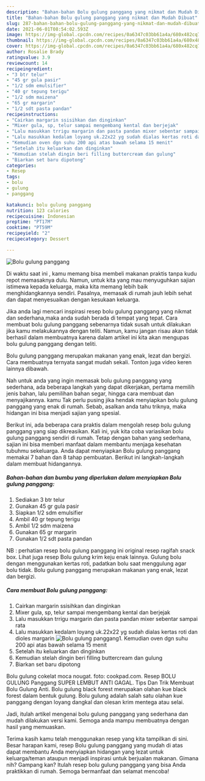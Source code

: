 ```yaml
---
description: "Bahan-bahan Bolu gulung panggang yang nikmat dan Mudah Dibuat"
title: "Bahan-bahan Bolu gulung panggang yang nikmat dan Mudah Dibuat"
slug: 287-bahan-bahan-bolu-gulung-panggang-yang-nikmat-dan-mudah-dibuat
date: 2021-06-01T08:54:02.593Z
image: https://img-global.cpcdn.com/recipes/0a6347c03bb61a4a/680x482cq70/bolu-gulung-panggang-foto-resep-utama.jpg
thumbnail: https://img-global.cpcdn.com/recipes/0a6347c03bb61a4a/680x482cq70/bolu-gulung-panggang-foto-resep-utama.jpg
cover: https://img-global.cpcdn.com/recipes/0a6347c03bb61a4a/680x482cq70/bolu-gulung-panggang-foto-resep-utama.jpg
author: Rosalie Brady
ratingvalue: 3.9
reviewcount: 14
recipeingredient:
- "3 btr telur"
- "45 gr gula pasir"
- "1/2 sdm emulsifier"
- "40 gr tepung terigu"
- "1/2 sdm maizena"
- "65 gr margarin"
- "1/2 sdt pasta pandan"
recipeinstructions:
- "Cairkan margarin ssisihkan dan dinginkan"
- "Mixer gula, sp, telur sampai mengembang kental dan berjejak"
- "Lalu masukkan trrigu margarin dan pasta pandan mixer sebentar sampai rata"
- "Lalu masukkan kedalam loyang uk.22x22 yg sudah dialas kertas roti dan dioles margarin"
- "Kemudian oven dgn suhu 200 api atas bawah selama 15 menit"
- "Setelah itu keluarkan dan dinginkan"
- "Kemudian stelah dingin beri filling buttercream dan gulung"
- "Biarkan set baru dipotong"
categories:
- Resep
tags:
- bolu
- gulung
- panggang

katakunci: bolu gulung panggang 
nutrition: 123 calories
recipecuisine: Indonesian
preptime: "PT17M"
cooktime: "PT59M"
recipeyield: "2"
recipecategory: Dessert

---
```



![Bolu gulung panggang](https://img-global.cpcdn.com/recipes/0a6347c03bb61a4a/680x482cq70/bolu-gulung-panggang-foto-resep-utama.jpg)

Di waktu  saat ini , kamu memang bisa membeli makanan praktis tanpa kudu repot memasaknya dulu. Namun, untuk kita yang mau menyuguhkan sajian istimewa kepada keluarga, maka kita memang lebih baik menghidangkannya sendiri. Pasalnya, memasak di rumah jauh lebih sehat dan dapat menyesuaikan dengan kesukaan keluarga.

Jika anda lagi mencari inspirasi resep bolu gulung panggang yang nikmat dan sederhana,maka anda sudah berada di tempat yang tepat. Cara membuat bolu gulung panggang  sebenarnya tidak susah untuk dilakukan jika kamu melakukannya dengan teliti. Namun, kamu jangan risau akan tidak berhasil dalam membuatnya 
karena dalam artikel ini kita akan mengupas bolu gulung panggang dengan teliti.  

Bolu gulung panggang merupakan makanan yang enak, lezat dan bergizi. Cara membuatnya ternyata sangat mudah sekali. Tonton juga video keren lainnya dibawah.

Nah untuk anda yang ingin memasak bolu gulung panggang yang sederhana, ada beberapa langkah yang dapat dikerjakan, pertama memilih jenis bahan, lalu pemilihan bahan segar, hingga cara membuat dan menyajikannya. kamu Tak perlu pusing jika hendak menyiapkan bolu gulung panggang yang enak di rumah. Sebab, asalkan anda  tahu triknya, maka hidangan ini bisa menjadi sajian yang spesial.

Berikut ini, ada beberapa cara praktis  dalam mengolah resep bolu gulung panggang yang siap dikreasikan. Kali ini, yuk kita coba variasikan bolu gulung panggang sendiri di rumah. Tetap dengan bahan yang sederhana, sajian ini bisa memberi manfaat dalam membantu menjaga kesehatan tubuhmu sekeluarga. Anda dapat menyiapkan Bolu gulung panggang memakai 7 bahan dan 8 tahap pembuatan. Berikut ini langkah-langkah dalam membuat hidangannya.

<!--inarticleads1-->

##### Bahan-bahan dan bumbu yang diperlukan dalam menyiapkan Bolu gulung panggang:

1. Sediakan 3 btr telur
1. Gunakan 45 gr gula pasir
1. Siapkan 1/2 sdm emulsifier
1. Ambil 40 gr tepung terigu
1. Ambil 1/2 sdm maizena
1. Gunakan 65 gr margarin
1. Gunakan 1/2 sdt pasta pandan


NB : perhatian resep bolu gulung panggang ini original resep ragifah snack box. Lihat juga resep Bolu gulung krim keju enak lainnya. Gulung bolu dengan menggunakan kertas roti, padatkan bolu saat menggulung agar bolu tidak. Bolu gulung panggang merupakan makanan yang enak, lezat dan bergizi. 

<!--inarticleads2-->

##### Cara membuat Bolu gulung panggang:

1. Cairkan margarin ssisihkan dan dinginkan
1. Mixer gula, sp, telur sampai mengembang kental dan berjejak
1. Lalu masukkan trrigu margarin dan pasta pandan mixer sebentar sampai rata
1. Lalu masukkan kedalam loyang uk.22x22 yg sudah dialas kertas roti dan dioles margarin
<img src="https://img-global.cpcdn.com/steps/9e6a5422284a8b75/160x128cq70/bolu-gulung-panggang-langkah-memasak-4-foto.jpg" alt="Bolu gulung panggang">1. Kemudian oven dgn suhu 200 api atas bawah selama 15 menit
1. Setelah itu keluarkan dan dinginkan
1. Kemudian stelah dingin beri filling buttercream dan gulung
1. Biarkan set baru dipotong


Bolu gulung cokelat moca nougat. foto: cookpad.com. Resep BOLU GULUNG Panggang SUPER LEMBUT ANTI GAGAL. Tips Dan Trik Membuat Bolu Gulung Anti. Bolu gulung black forest merupakan olahan kue black forest dalam bentuk gulung. Bolu gulung adalah salah satu olahan kue panggang dengan loyang dangkal dan olesan krim mentega atau selai. 

Jadi, itulah artikel mengenai  bolu gulung panggang  yang sederhana dan mudah dilakukan versi kami. Semoga anda mampu membuatnya dengan hasil yang memuaskan. 

Terima kasih kamu telah menggunakan resep yang kita tampilkan di sini. Besar harapan kami, resep  Bolu gulung panggang yang mudah di atas dapat membantu Anda menyiapkan hidangan yang lezat untuk keluarga/teman ataupun menjadi inspirasi untuk berjualan makanan. Gimana nih? Gampang kan? Itulah resep bolu gulung panggang yang bisa Anda praktikkan di rumah. Semoga bermanfaat dan selamat mencoba!

